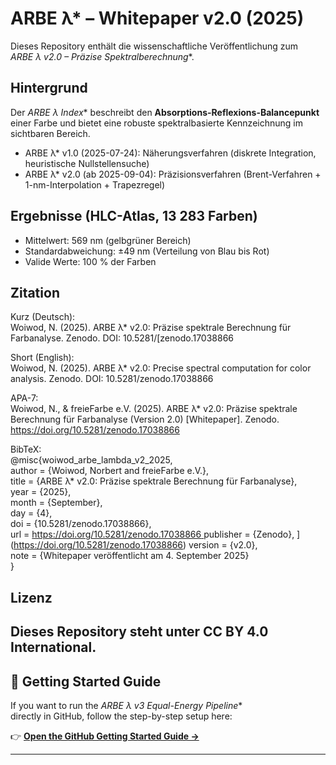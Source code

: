 # ARBE λ* – Whitepaper v2.0 (2025)

Dieses Repository enthält die wissenschaftliche Veröffentlichung zum  
**ARBE λ* v2.0 – Präzise Spektralberechnung**.

## Hintergrund

Der **ARBE λ* Index** beschreibt den **Absorptions-Reflexions-Balancepunkt** einer Farbe und bietet eine robuste spektralbasierte Kennzeichnung im sichtbaren Bereich.

- ARBE λ* v1.0 (2025-07-24): Näherungsverfahren (diskrete Integration, heuristische Nullstellensuche)  
- ARBE λ* v2.0 (ab 2025-09-04): Präzisionsverfahren (Brent-Verfahren + 1-nm-Interpolation + Trapezregel)  

## Ergebnisse (HLC-Atlas, 13 283 Farben)

- Mittelwert: 569 nm (gelbgrüner Bereich)  
- Standardabweichung: ±49 nm (Verteilung von Blau bis Rot)  
- Valide Werte: 100 % der Farben  

## Zitation

Kurz (Deutsch):  
Woiwod, N. (2025). ARBE λ* v2.0: Präzise spektrale Berechnung für Farbanalyse. Zenodo. DOI: 10.5281/[zenodo.17038866

Short (English):  
Woiwod, N. (2025). ARBE λ* v2.0: Precise spectral computation for color analysis. Zenodo. DOI: 10.5281/zenodo.17038866  

APA-7:  
Woiwod, N., & freieFarbe e.V. (2025). ARBE λ* v2.0: Präzise spektrale Berechnung für Farbanalyse (Version 2.0) [Whitepaper]. Zenodo. https://doi.org/10.5281/zenodo.17038866

BibTeX:  
@misc{woiwod_arbe_lambda_v2_2025,  
  author       = {Woiwod, Norbert and freieFarbe e.V.},  
  title        = {ARBE λ* v2.0: Präzise spektrale Berechnung für Farbanalyse},  
  year         = {2025},  
  month        = {September},  
  day          = {4},  
  doi          = {10.5281/zenodo.17038866},  
  url          = [https://doi.org/10.5281/zenodo.17038866   ](https://zenodo.org/records/17038866)
  publisher    = {Zenodo},  ](https://doi.org/10.5281/zenodo.17038866)
  version      = {v2.0},  
  note         = {Whitepaper veröffentlicht am 4. September 2025}  
}  

## Lizenz

Dieses Repository steht unter **CC BY 4.0 International**.
---

## 📘 Getting Started Guide

If you want to run the **ARBE λ* v3 Equal-Energy Pipeline**  
directly in GitHub, follow the step-by-step setup here:

👉 [**Open the GitHub Getting Started Guide →**](docs/GETTING_STARTED_GitHub_arbe_lambda_v3.md)

---

